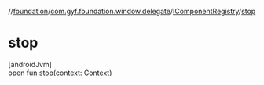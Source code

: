 //[foundation](../../../index.md)/[com.gyf.foundation.window.delegate](../index.md)/[IComponentRegistry](index.md)/[stop](stop.md)

# stop

[androidJvm]\
open fun [stop](stop.md)(context: [Context](https://developer.android.com/reference/kotlin/android/content/Context.html))